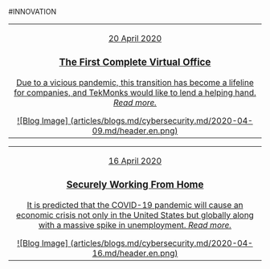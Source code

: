#INNOVATION

|   |
|:------------:|
|[<p class="date">20 April 2020</p><div class="bloglist"><h3>The First Complete Virtual Office</h3><p>Due to a vicious pandemic, this transition has become a lifeline for companies, and TekMonks would like to lend a helping hand. *Read more.*</p></div> ![Blog Image] (articles/blogs.md/cybersecurity.md/2020-04-09.md/header.en.png)]({{#makeLink}}./blogarticle.html?blogs_path=./blogs.md/cybersecurity.md/2020-04-09.md&menu_path=/{{/makeLink}})|

|   |
|:------------:|
|[<p class="date">16 April 2020</p><div class="bloglist"><h3>Securely Working From Home</h3><p>It is predicted that the COVID-19 pandemic will cause an economic crisis not only in the United States but globally along with a massive spike in unemployment. *Read more.*</p></div> ![Blog Image] (articles/blogs.md/cybersecurity.md/2020-04-16.md/header.en.png)]({{#makeLink}}./blogarticle.html?blogs_path=./blogs.md/cybersecurity.md/2020-04-16.md&menu_path=/{{/makeLink}})|